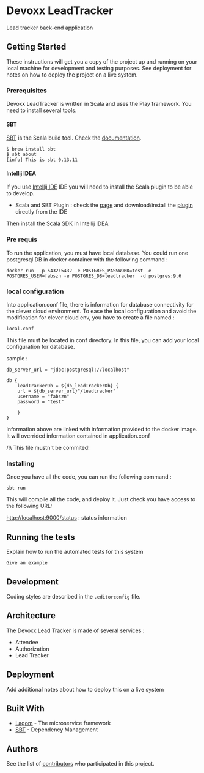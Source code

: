 # Devoxx LeadTracker

Lead tracker back-end application

## Getting Started

These instructions will get you a copy of the project up and running on your local machine for development and testing purposes. See deployment for notes on how to deploy the project on a live system.

### Prerequisites

Devoxx LeadTracker is written in Scala and uses the Play framework. You need to install several tools.

#### SBT

[SBT](http://www.scala-sbt.org) is the Scala build tool. Check the [documentation](http://www.scala-sbt.org/0.13/docs/).

```
$ brew install sbt  
$ sbt about
[info] This is sbt 0.13.11
```

#### Intellij IDEA

If you use [Intellij IDE](https://www.jetbrains.com/idea/) IDE you will need to install the Scala plugin to be able to develop.

* Scala and SBT Plugin : check the [page](https://www.jetbrains.com/help/idea/2016.3/creating-and-running-your-scala-application.html) and download/install the [plugin](https://plugins.jetbrains.com/plugin/?idea&id=1347) directly from the IDE

Then install the Scala SDK in Intellij IDEA

### Pre requis
 To run the application, you must have local database. You could run one postgresql DB in docker container with the following command :

	docker run  -p 5432:5432 -e POSTGRES_PASSWORD=test -e POSTGRES_USER=fabszn -e POSTGRES_DB=leadtracker  -d postgres:9.6

### local configuration

Into application.conf file, there is information for database connectivity for the clever cloud environment.
To ease the local configuration and avoid the modification for clever cloud env, you have to create a file named :

    local.conf
This file must be located in conf directory.  In this file, you can add your local configuration for database.

sample : 

    
    db_server_url = "jdbc:postgresql://localhost"
    
    db {
        leadTrackerDb = ${db_leadTrackerDb} {
        url = ${db_server_url}"/leadtracker"
        username = "fabszn"
        password = "test"

        }
    }
 Information above are linked with information provided to the docker image. It will overrided information contained in application.conf
 
 /!\ This file mustn't be commited! 

### Installing

Once you have all the code, you can run the following command :

```
sbt run
```

This will compile all the code, and deploy it. Just check you have access to the following URL:

[http://localhost:9000/status]() : status information 


## Running the tests

Explain how to run the automated tests for this system

```
Give an example
```

## Development

Coding styles are described in the `.editorconfig` file.

## Architecture

The Devoxx Lead Tracker is made of several services : 

* Attendee
* Authorization
* Lead Tracker

## Deployment

Add additional notes about how to deploy this on a live system

## Built With

* [Lagom](https://www.lightbend.com/lagom) - The microservice framework
* [SBT](http://www.scala-sbt.org/) - Dependency Management

## Authors

See the list of [contributors](https://github.com/devoxx/devoxx-leadTracker/graphs/contributors) who participated in this project.
